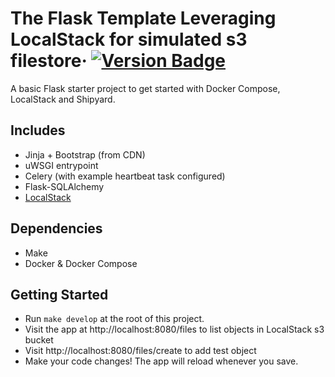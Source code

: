 # The Flask Template Leveraging LocalStack for simulated s3 filestore&middot; [![Version Badge](https://img.shields.io/badge/version-1.0.0-brightgreen)](#)

A basic Flask starter project to get started with Docker Compose, LocalStack and Shipyard.

## Includes

- Jinja + Bootstrap (from CDN)
- uWSGI entrypoint
- Celery (with example heartbeat task configured)
- Flask-SQLAlchemy
- [LocalStack](https://github.com/localstack/localstack)

## Dependencies

- Make
- Docker & Docker Compose

## Getting Started

- Run `make develop` at the root of this project.
- Visit the app at http://localhost:8080/files to list objects in LocalStack s3 bucket
- Visit http://localhost:8080/files/create to add test object
- Make your code changes! The app will reload whenever you save.
